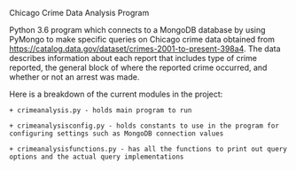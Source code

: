 Chicago Crime Data Analysis Program

Python 3.6 program which connects to a MongoDB database by using PyMongo to make specific queries on Chicago crime data obtained from https://catalog.data.gov/dataset/crimes-2001-to-present-398a4. The data describes information about each report that includes type of crime reported, the general block of where the reported crime occurred, and whether or not an arrest was made.

Here is a breakdown of the current modules in the project:

    + crimeanalysis.py - holds main program to run
    
    + crimeanalysisconfig.py - holds constants to use in the program for configuring settings such as MongoDB connection values

    + crimeanalysisfunctions.py - has all the functions to print out query options and the actual query implementations
